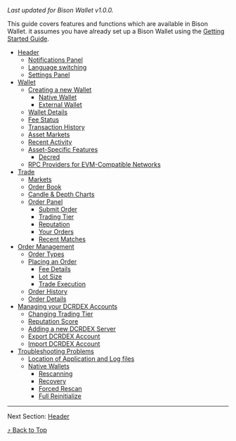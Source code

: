 <a id="top"></a>

_Last updated for Bison Wallet v1.0.0._

This guide covers features and functions which are available in Bison Wallet. it assumes you 
have already set up a Bison Wallet using the [Getting Started Guide](Getting-Started).

- [Header](Header)
   - [Notifications Panel](Header#notifications-panel)
   - [Language switching](Header#language-switching)
   - [Settings Panel](Header#settings-panel)
- [Wallet](Wallet)
  - [Creating a new Wallet](Wallet#creating-a-new-wallet)
    - [Native Wallet](Wallet.md#native-wallet)
    - [External Wallet](Wallet.md#external-wallet)
  - [Wallet Details](Wallet#wallet-details)
  - [Fee Status](Wallet#fee-status)
  - [Transaction History](Wallet#transaction-history)
  - [Asset Markets](Wallet#asset-markets)
  - [Recent Activity](Wallet#recent-activity)
  - [Asset-Specific Features](Wallet#asset-specific-features)
    - [Decred](Wallet#decred)
  - [RPC Providers for EVM-Compatible Networks](Wallet#rpc-providers-for-evm-compatible-networks)
- [Trade](Trade)
  - [Markets](Trade#markets)
  - [Order Book](Trade#order-book)
  - [Candle \& Depth Charts](Trade#candle--depth-charts)
  - [Order Panel](Trade#order-panel)
    - [Submit Order](Trade#submit-order)
    - [Trading Tier](Trade#trading-tier)
    - [Reputation](Trade#reputation)
    - [Your Orders](Trade#your-orders)
    - [Recent Matches](Trade#recent-matches)
- [Order Management](Order-Management)
  - [Order Types](Order-Management#order-types)
  - [Placing an Order](Order-Management#placing-an-order)
    - [Fee Details](Order-Management#fee-details)
    - [Lot Size](Order-Management#lot-size)
    - [Trade Execution](Order-Management#trade-execution)
  - [Order History](Order-Management#order-history)
  - [Order Details](Order-Management#order-details)
- [Managing your DCRDEX Accounts](Managing-your-DCRDEX-Accounts)
  - [Changing Trading Tier](Managing-your-DCRDEX-Accounts#changing-trading-tier)
  - [Reputation Score](Managing-your-DCRDEX-Accounts#reputation-score)
  - [Adding a new DCRDEX Server](Managing-your-DCRDEX-Accounts#adding-a-new-dcrdex-server)
  - [Export DCRDEX Account](Managing-your-DCRDEX-Accounts#export-dcrdex-account)
  - [Import DCRDEX Account](Managing-your-DCRDEX-Accounts#import-dcrdex-account)
- [Troubleshooting Problems](Troubleshooting-Problems)
  - [Location of Application and Log files](Troubleshooting-Problems#location-of-application-and-log-files)
  - [Native Wallets](Troubleshooting-Problems#native-wallets)
    - [Rescanning](Troubleshooting-Problems#rescanning)
    - [Recovery](Troubleshooting-Problems#recovery)
    - [Forced Rescan](Troubleshooting-Problems#forced-rescan)
    - [Full Reinitialize](Troubleshooting-Problems#full-reinitialize)
---

Next Section: [Header](Header)

[⤴  Back to Top](#top)
